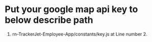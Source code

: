 # Put your google map api key to below describe path

1. rn-TrackerJet-Employee-App/constants/key.js at Line number 2.